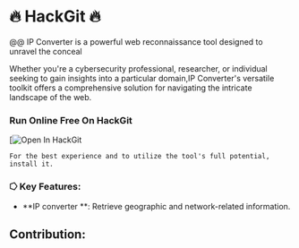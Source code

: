# 🔥 HackGit 🔥

@@ IP Converter is a powerful web reconnaissance tool designed to unravel the conceal

Whether you're a cybersecurity professional, researcher, or individual seeking to gain insights into a particular domain,IP Converter's versatile toolkit offers a comprehensive solution for navigating the intricate landscape of the web.

### Run Online Free On HackGit

[![Open In HackGit](https://github.com/ferdaus2291/HackGit.git)

`For the best experience and to utilize the tool's full potential, install it.`

### ⭔ Key Features:

- **IP converter **: Retrieve geographic and network-related information.

## Contribution:
